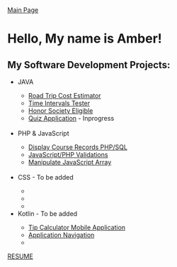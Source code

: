 
<br> <a href="https://github.com/AmberKRodriguez">Main Page</a>

<h1>Hello, My name is Amber!</h1> 

<h2>My Software Development Projects:</h2>
<ul>
  <li>JAVA</li>
  <ul>
    <li><a href="https://amberkrodriguez.github.io/RoadTripCostEstimator/">Road Trip Cost Estimator</a> </li>
    <li><a href="https://amberkrodriguez.github.io/TimeIntervalCheck/">Time Intervals Tester</a></li>
    <li><a href="https://github.com/AmberKRodriguez/HonorSocietyEligible">Honor Society Eligible</a></li>
    <li><a href="">Quiz Application</a> - Inprogress</li> 
  </ul>
  <br>
  <li>PHP & JavaScript</li>
  <ul>
    <li><a href="https://amberkrodriguez.github.io/Display-Course-Records-PHP-SQL/">Display Course Records PHP/SQL</a></li>
    <li><a href="https://amberkrodriguez.github.io/JavaScript-PHP-Validations-/">JavaScript/PHP Validations</a></li>
    <li><a href="https://amberkrodriguez.github.io/Manipulate-JavaScript-Array/">Manipulate JavaScript Array</a></li>
  </ul>
  <br>
  <li>CSS - To be added</li>
  <ul>
    <li><a href=""></a> </li>
    <li><a href=""></a></li>
    <li><a href=""></a></li>
  </ul>
  <li>Kotlin - To be added</li>
  <ul>
    <li><a href="https://amberkrodriguez.github.io/Tip-Calculator-App/">Tip Calculator Mobile Application</a></li>
    <li><a href="https://amberkrodriguez.github.io/Student-Portal-/">Application Navigation</a></li>
    <li><a href=""></a></li>
  </ul>
</ul>


<a href="https://amberkrodriguez.github.io/ResumePage/">RESUME</a>

